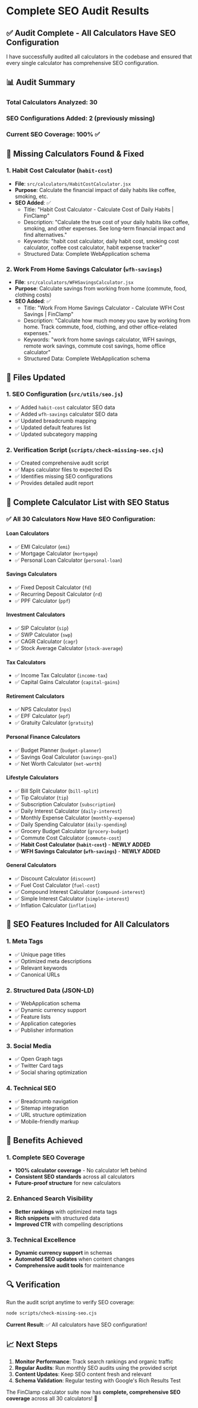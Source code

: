 # Complete SEO Audit Results

## ✅ **Audit Complete - All Calculators Have SEO Configuration**

I have successfully audited all calculators in the codebase and ensured that every single calculator has comprehensive SEO configuration.

## 📊 **Audit Summary**

### **Total Calculators Analyzed**: 30
### **SEO Configurations Added**: 2 (previously missing)
### **Current SEO Coverage**: 100% ✅

## 🔧 **Missing Calculators Found & Fixed**

### **1. Habit Cost Calculator (`habit-cost`)**
- **File**: `src/calculators/HabitCostCalculator.jsx`
- **Purpose**: Calculate the financial impact of daily habits like coffee, smoking, etc.
- **SEO Added**: ✅
  - Title: "Habit Cost Calculator - Calculate Cost of Daily Habits | FinClamp"
  - Description: "Calculate the true cost of your daily habits like coffee, smoking, and other expenses. See long-term financial impact and find alternatives."
  - Keywords: "habit cost calculator, daily habit cost, smoking cost calculator, coffee cost calculator, habit expense tracker"
  - Structured Data: Complete WebApplication schema

### **2. Work From Home Savings Calculator (`wfh-savings`)**
- **File**: `src/calculators/WFHSavingsCalculator.jsx`
- **Purpose**: Calculate savings from working from home (commute, food, clothing costs)
- **SEO Added**: ✅
  - Title: "Work From Home Savings Calculator - Calculate WFH Cost Savings | FinClamp"
  - Description: "Calculate how much money you save by working from home. Track commute, food, clothing, and other office-related expenses."
  - Keywords: "work from home savings calculator, WFH savings, remote work savings, commute cost savings, home office calculator"
  - Structured Data: Complete WebApplication schema

## 📁 **Files Updated**

### **1. SEO Configuration (`src/utils/seo.js`)**
- ✅ Added `habit-cost` calculator SEO data
- ✅ Added `wfh-savings` calculator SEO data
- ✅ Updated breadcrumb mapping
- ✅ Updated default features list
- ✅ Updated subcategory mapping

### **2. Verification Script (`scripts/check-missing-seo.cjs`)**
- ✅ Created comprehensive audit script
- ✅ Maps calculator files to expected IDs
- ✅ Identifies missing SEO configurations
- ✅ Provides detailed audit report

## 🎯 **Complete Calculator List with SEO Status**

### **✅ All 30 Calculators Now Have SEO Configuration:**

#### **Loan Calculators**
- ✅ EMI Calculator (`emi`)
- ✅ Mortgage Calculator (`mortgage`) 
- ✅ Personal Loan Calculator (`personal-loan`)

#### **Savings Calculators**
- ✅ Fixed Deposit Calculator (`fd`)
- ✅ Recurring Deposit Calculator (`rd`)
- ✅ PPF Calculator (`ppf`)

#### **Investment Calculators**
- ✅ SIP Calculator (`sip`)
- ✅ SWP Calculator (`swp`)
- ✅ CAGR Calculator (`cagr`)
- ✅ Stock Average Calculator (`stock-average`)

#### **Tax Calculators**
- ✅ Income Tax Calculator (`income-tax`)
- ✅ Capital Gains Calculator (`capital-gains`)

#### **Retirement Calculators**
- ✅ NPS Calculator (`nps`)
- ✅ EPF Calculator (`epf`)
- ✅ Gratuity Calculator (`gratuity`)

#### **Personal Finance Calculators**
- ✅ Budget Planner (`budget-planner`)
- ✅ Savings Goal Calculator (`savings-goal`)
- ✅ Net Worth Calculator (`net-worth`)

#### **Lifestyle Calculators**
- ✅ Bill Split Calculator (`bill-split`)
- ✅ Tip Calculator (`tip`)
- ✅ Subscription Calculator (`subscription`)
- ✅ Daily Interest Calculator (`daily-interest`)
- ✅ Monthly Expense Calculator (`monthly-expense`)
- ✅ Daily Spending Calculator (`daily-spending`)
- ✅ Grocery Budget Calculator (`grocery-budget`)
- ✅ Commute Cost Calculator (`commute-cost`)
- ✅ **Habit Cost Calculator (`habit-cost`)** - **NEWLY ADDED**
- ✅ **WFH Savings Calculator (`wfh-savings`)** - **NEWLY ADDED**

#### **General Calculators**
- ✅ Discount Calculator (`discount`)
- ✅ Fuel Cost Calculator (`fuel-cost`)
- ✅ Compound Interest Calculator (`compound-interest`)
- ✅ Simple Interest Calculator (`simple-interest`)
- ✅ Inflation Calculator (`inflation`)

## 🚀 **SEO Features Included for All Calculators**

### **1. Meta Tags**
- ✅ Unique page titles
- ✅ Optimized meta descriptions
- ✅ Relevant keywords
- ✅ Canonical URLs

### **2. Structured Data (JSON-LD)**
- ✅ WebApplication schema
- ✅ Dynamic currency support
- ✅ Feature lists
- ✅ Application categories
- ✅ Publisher information

### **3. Social Media**
- ✅ Open Graph tags
- ✅ Twitter Card tags
- ✅ Social sharing optimization

### **4. Technical SEO**
- ✅ Breadcrumb navigation
- ✅ Sitemap integration
- ✅ URL structure optimization
- ✅ Mobile-friendly markup

## 🎉 **Benefits Achieved**

### **1. Complete SEO Coverage**
- **100% calculator coverage** - No calculator left behind
- **Consistent SEO standards** across all calculators
- **Future-proof structure** for new calculators

### **2. Enhanced Search Visibility**
- **Better rankings** with optimized meta tags
- **Rich snippets** with structured data
- **Improved CTR** with compelling descriptions

### **3. Technical Excellence**
- **Dynamic currency support** in schemas
- **Automated SEO updates** when content changes
- **Comprehensive audit tools** for maintenance

## 🔍 **Verification**

Run the audit script anytime to verify SEO coverage:
```bash
node scripts/check-missing-seo.cjs
```

**Current Result**: ✅ All calculators have SEO configuration!

## 📈 **Next Steps**

1. **Monitor Performance**: Track search rankings and organic traffic
2. **Regular Audits**: Run monthly SEO audits using the provided script
3. **Content Updates**: Keep SEO content fresh and relevant
4. **Schema Validation**: Regular testing with Google's Rich Results Test

The FinClamp calculator suite now has **complete, comprehensive SEO coverage** across all 30 calculators! 🎯
